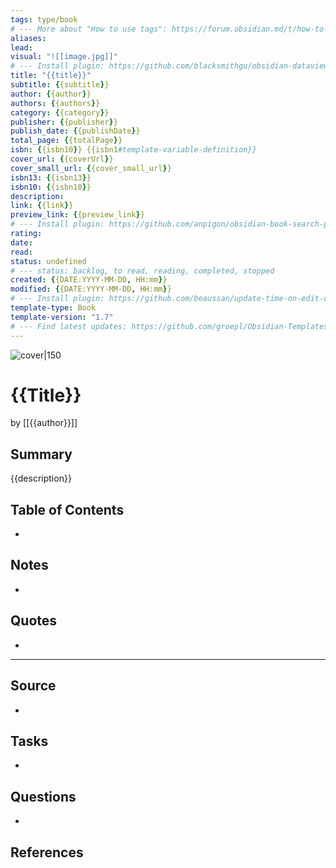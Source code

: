 ```yaml
---
tags: type/book
# --- More about "How to use tags": https://forum.obsidian.md/t/how-to-use-tags/
aliases: 
lead: 
visual: "![[image.jpg]]"
# --- Install plugin: https://github.com/blacksmithgu/obsidian-dataview
title: "{{title}}"
subtitle: {{subtitle}}
author: {{author}}
authors: {{authors}}
category: {{category}}
publisher: {{publisher}}
publish_date: {{publishDate}}
total_page: {{totalPage}}
isbn: {{isbn10}} {{isbn1#template-variable-definition}}
cover_url: {{coverUrl}}
cover_small_url: {{cover_small_url}}
isbn13: {{isbn13}}
isbn10: {{isbn10}}
description:
link: {{link}}
preview_link: {{preview_link}}
# --- Install plugin: https://github.com/anpigon/obsidian-book-search-plugin
rating: 
date:
read: 
status: undefined
# --- status: backlog, to read, reading, completed, stopped
created: {{DATE:YYYY-MM-DD, HH:mm}}
modified: {{DATE:YYYY-MM-DD, HH:mm}}
# --- Install plugin: https://github.com/beaussan/update-time-on-edit-obsidian
template-type: Book
template-version: "1.7"
# --- Find latest updates: https://github.com/groepl/Obsidian-Templates
---
```


![cover|150]({{coverUrl}})

# {{Title}}

by [[{{author}}]]

## Summary
<!-- No more than a couple paragraphs summarizing this BOOK -->

{{description}}

## Table of Contents
<!--Link to table of contents (TOC) -->
- 

## Notes
<!-- The main content of my thoughts really -->
- 


## Quotes
<!-- Notable quotes with reference to their page or location -->
- 

---

## Source
<!-- Always keep a link to the source- --> 
-  

## Tasks
<!-- What remains to be done with this note? --> 
- 

## Questions
<!-- What remains for you to consider? -->
- 

## References
<!-- Links to pages not referenced in the content -->



